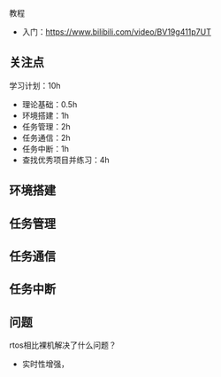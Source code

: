 教程

- 入门：https://www.bilibili.com/video/BV19g411p7UT



## 关注点

学习计划：10h

- 理论基础：0.5h
- 环境搭建：1h
- 任务管理：2h
- 任务通信：2h
- 任务中断：1h
- 查找优秀项目并练习：4h



## 环境搭建





## 任务管理





## 任务通信





## 任务中断





## 问题

rtos相比裸机解决了什么问题？

- 实时性增强，
